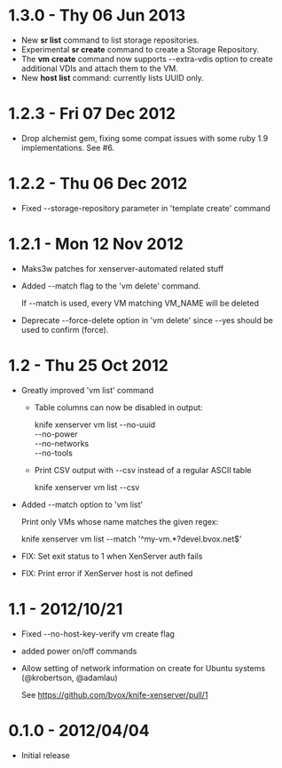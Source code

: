 # 1.3.0 - Thy 06 Jun 2013 

* New **sr list** command to list storage repositories.
* Experimental **sr create** command to create a Storage Repository.
* The **vm create** command now supports --extra-vdis option to
  create additional VDIs and attach them to the VM.
* New **host list** command: currently lists UUID only.


# 1.2.3 - Fri 07 Dec 2012

* Drop alchemist gem, fixing some compat issues with some ruby 1.9
  implementations. See #6.

# 1.2.2 - Thu 06 Dec 2012 

* Fixed --storage-repository parameter in 'template create' command

# 1.2.1 - Mon 12 Nov 2012

* Maks3w patches for xenserver-automated related stuff

* Added --match flag to the 'vm delete' command.

  If --match is used, every VM matching VM_NAME will be deleted

* Deprecate --force-delete option in 'vm delete' since --yes should
  be used to confirm (force).

# 1.2 - Thu 25 Oct 2012 

* Greatly improved 'vm list' command

  - Table columns can now be disabled in output:
  
      knife xenserver vm list --no-uuid \
                              --no-power \
                              --no-networks \
                              --no-tools 
  
  - Print CSV output with --csv instead of a regular ASCII table
    
    knife xenserver vm list --csv

* Added --match option to 'vm list'

  Print only VMs whose name matches the given regex:

    knife xenserver vm list --match '^my-vm.*?devel.bvox.net$'

* FIX: Set exit status to 1 when XenServer auth fails
* FIX: Print error if XenServer host is not defined

# 1.1 - 2012/10/21

* Fixed --no-host-key-verify vm create flag
* added power on/off commands
* Allow setting of network information on create for Ubuntu systems 
  (@krobertson, @adamlau)

  See https://github.com/bvox/knife-xenserver/pull/1

# 0.1.0 - 2012/04/04

* Initial release
